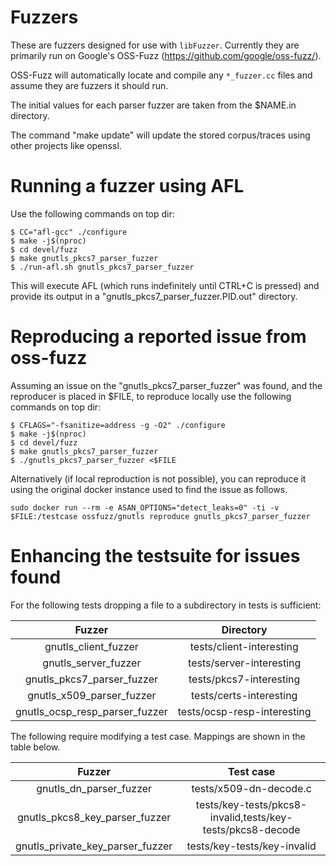 # Fuzzers

These are fuzzers designed for use with `libFuzzer`. Currently they are
primarily run on Google's OSS-Fuzz (https://github.com/google/oss-fuzz/).

OSS-Fuzz will automatically locate and compile any `*_fuzzer.cc` files and
assume they are fuzzers it should run.

The initial values for each parser fuzzer are taken from the $NAME.in
directory.

The command "make update" will update the stored corpus/traces
using other projects like openssl.


# Running a fuzzer using AFL

Use the following commands on top dir:

```
$ CC="afl-gcc" ./configure
$ make -j$(nproc)
$ cd devel/fuzz
$ make gnutls_pkcs7_parser_fuzzer
$ ./run-afl.sh gnutls_pkcs7_parser_fuzzer
```

This will execute AFL (which runs indefinitely until CTRL+C is pressed) and
provide its output in a "gnutls_pkcs7_parser_fuzzer.PID.out" directory.


# Reproducing a reported issue from oss-fuzz

Assuming an issue on the "gnutls_pkcs7_parser_fuzzer" was found, and the
reproducer is placed in $FILE, to reproduce locally use the following commands
on top dir:

```
$ CFLAGS="-fsanitize=address -g -O2" ./configure
$ make -j$(nproc)
$ cd devel/fuzz
$ make gnutls_pkcs7_parser_fuzzer
$ ./gnutls_pkcs7_parser_fuzzer <$FILE
```

Alternatively (if local reproduction is not possible), you can reproduce it
using the original docker instance used to find the issue as follows.

```
sudo docker run --rm -e ASAN_OPTIONS="detect_leaks=0" -ti -v $FILE:/testcase ossfuzz/gnutls reproduce gnutls_pkcs7_parser_fuzzer
```

# Enhancing the testsuite for issues found

For the following tests dropping a file to a subdirectory in tests is
sufficient:

| Fuzzer                       | Directory                  |
|:----------------------------:|:--------------------------:|
|gnutls_client_fuzzer          | tests/client-interesting   |
|gnutls_server_fuzzer          | tests/server-interesting   |
|gnutls_pkcs7_parser_fuzzer    | tests/pkcs7-interesting    |
|gnutls_x509_parser_fuzzer     | tests/certs-interesting    |
|gnutls_ocsp_resp_parser_fuzzer| tests/ocsp-resp-interesting|

The following require modifying a test case. Mappings are shown in the
table below.

| Fuzzer                          | Test case                                                |
|:-------------------------------:|:--------------------------------------------------------:|
|gnutls_dn_parser_fuzzer          |tests/x509-dn-decode.c                                    |
|gnutls_pkcs8_key_parser_fuzzer   |tests/key-tests/pkcs8-invalid,tests/key-tests/pkcs8-decode|
|gnutls_private_key_parser_fuzzer |tests/key-tests/key-invalid                               |
